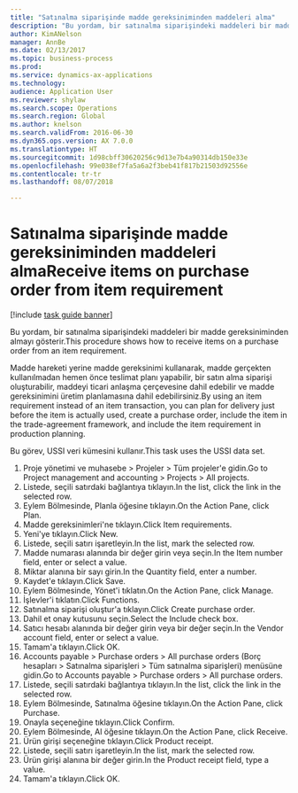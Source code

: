 ```yaml
--- 
title: "Satınalma siparişinde madde gereksiniminden maddeleri alma"
description: "Bu yordam, bir satınalma siparişindeki maddeleri bir madde gereksiniminden almayı gösterir."
author: KimANelson
manager: AnnBe
ms.date: 02/13/2017
ms.topic: business-process
ms.prod: 
ms.service: dynamics-ax-applications
ms.technology: 
audience: Application User
ms.reviewer: shylaw
ms.search.scope: Operations
ms.search.region: Global
ms.author: knelson
ms.search.validFrom: 2016-06-30
ms.dyn365.ops.version: AX 7.0.0
ms.translationtype: HT
ms.sourcegitcommit: 1d98cbff30620256c9d13e7b4a90314db150e33e
ms.openlocfilehash: 99e038ef7fa5a6a2f3beb41f817b21503d92556e
ms.contentlocale: tr-tr
ms.lasthandoff: 08/07/2018

---
```

# <a name="receive-items-on-purchase-order-from-item-requirement"></a><span data-ttu-id="f60f6-103">Satınalma siparişinde madde gereksiniminden maddeleri alma</span><span class="sxs-lookup"><span data-stu-id="f60f6-103">Receive items on purchase order from item requirement</span></span>

[!include [task guide banner](../../includes/task-guide-banner.md)]

<span data-ttu-id="f60f6-104">Bu yordam, bir satınalma siparişindeki maddeleri bir madde gereksiniminden almayı gösterir.</span><span class="sxs-lookup"><span data-stu-id="f60f6-104">This procedure shows how to receive items on a purchase order from an item requirement.</span></span>

<span data-ttu-id="f60f6-105">Madde hareketi yerine madde gereksinimi kullanarak, madde gerçekten kullanılmadan hemen önce teslimat planı yapabilir, bir satın alma siparişi oluşturabilir, maddeyi ticari anlaşma çerçevesine dahil edebilir ve madde gereksinimini üretim planlamasına dahil edebilirsiniz.</span><span class="sxs-lookup"><span data-stu-id="f60f6-105">By using an item requirement instead of an item transaction, you can plan for delivery just before the item is actually used, create a purchase order, include the item in the trade-agreement framework, and include the item requirement in production planning.</span></span> 

<span data-ttu-id="f60f6-106">Bu görev, USSI veri kümesini kullanır.</span><span class="sxs-lookup"><span data-stu-id="f60f6-106">This task uses the USSI data set.</span></span>

1. <span data-ttu-id="f60f6-107">Proje yönetimi ve muhasebe > Projeler > Tüm projeler'e gidin.</span><span class="sxs-lookup"><span data-stu-id="f60f6-107">Go to Project management and accounting > Projects > All projects.</span></span>
2. <span data-ttu-id="f60f6-108">Listede, seçili satırdaki bağlantıya tıklayın.</span><span class="sxs-lookup"><span data-stu-id="f60f6-108">In the list, click the link in the selected row.</span></span>
3. <span data-ttu-id="f60f6-109">Eylem Bölmesinde, Planla öğesine tıklayın.</span><span class="sxs-lookup"><span data-stu-id="f60f6-109">On the Action Pane, click Plan.</span></span>
4. <span data-ttu-id="f60f6-110">Madde gereksinimleri'ne tıklayın.</span><span class="sxs-lookup"><span data-stu-id="f60f6-110">Click Item requirements.</span></span>
5. <span data-ttu-id="f60f6-111">Yeni'ye tıklayın.</span><span class="sxs-lookup"><span data-stu-id="f60f6-111">Click New.</span></span>
6. <span data-ttu-id="f60f6-112">Listede, seçili satırı işaretleyin.</span><span class="sxs-lookup"><span data-stu-id="f60f6-112">In the list, mark the selected row.</span></span>
7. <span data-ttu-id="f60f6-113">Madde numarası alanında bir değer girin veya seçin.</span><span class="sxs-lookup"><span data-stu-id="f60f6-113">In the Item number field, enter or select a value.</span></span>
8. <span data-ttu-id="f60f6-114">Miktar alanına bir sayı girin.</span><span class="sxs-lookup"><span data-stu-id="f60f6-114">In the Quantity field, enter a number.</span></span>
9. <span data-ttu-id="f60f6-115">Kaydet'e tıklayın.</span><span class="sxs-lookup"><span data-stu-id="f60f6-115">Click Save.</span></span>
10. <span data-ttu-id="f60f6-116">Eylem Bölmesinde, Yönet'i tıklatın.</span><span class="sxs-lookup"><span data-stu-id="f60f6-116">On the Action Pane, click Manage.</span></span>
11. <span data-ttu-id="f60f6-117">İşlevler'i tıklatın.</span><span class="sxs-lookup"><span data-stu-id="f60f6-117">Click Functions.</span></span>
12. <span data-ttu-id="f60f6-118">Satınalma siparişi oluştur'a tıklayın.</span><span class="sxs-lookup"><span data-stu-id="f60f6-118">Click Create purchase order.</span></span>
13. <span data-ttu-id="f60f6-119">Dahil et onay kutusunu seçin.</span><span class="sxs-lookup"><span data-stu-id="f60f6-119">Select the Include check box.</span></span>
14. <span data-ttu-id="f60f6-120">Satıcı hesabı alanında bir değer girin veya bir değer seçin.</span><span class="sxs-lookup"><span data-stu-id="f60f6-120">In the Vendor account field, enter or select a value.</span></span>
15. <span data-ttu-id="f60f6-121">Tamam'a tıklayın.</span><span class="sxs-lookup"><span data-stu-id="f60f6-121">Click OK.</span></span>
16. <span data-ttu-id="f60f6-122">Accounts payable > Purchase orders > All purchase orders (Borç hesapları > Satınalma siparişleri > Tüm satınalma siparişleri) menüsüne gidin.</span><span class="sxs-lookup"><span data-stu-id="f60f6-122">Go to Accounts payable > Purchase orders > All purchase orders.</span></span>
17. <span data-ttu-id="f60f6-123">Listede, seçili satırdaki bağlantıya tıklayın.</span><span class="sxs-lookup"><span data-stu-id="f60f6-123">In the list, click the link in the selected row.</span></span>
18. <span data-ttu-id="f60f6-124">Eylem Bölmesinde, Satınalma öğesine tıklayın.</span><span class="sxs-lookup"><span data-stu-id="f60f6-124">On the Action Pane, click Purchase.</span></span>
19. <span data-ttu-id="f60f6-125">Onayla seçeneğine tıklayın.</span><span class="sxs-lookup"><span data-stu-id="f60f6-125">Click Confirm.</span></span>
20. <span data-ttu-id="f60f6-126">Eylem Bölmesinde, Al öğesine tıklayın.</span><span class="sxs-lookup"><span data-stu-id="f60f6-126">On the Action Pane, click Receive.</span></span>
21. <span data-ttu-id="f60f6-127">Ürün girişi seçeneğine tıklayın.</span><span class="sxs-lookup"><span data-stu-id="f60f6-127">Click Product receipt.</span></span>
22. <span data-ttu-id="f60f6-128">Listede, seçili satırı işaretleyin.</span><span class="sxs-lookup"><span data-stu-id="f60f6-128">In the list, mark the selected row.</span></span>
23. <span data-ttu-id="f60f6-129">Ürün girişi alanına bir değer girin.</span><span class="sxs-lookup"><span data-stu-id="f60f6-129">In the Product receipt field, type a value.</span></span>
24. <span data-ttu-id="f60f6-130">Tamam'a tıklayın.</span><span class="sxs-lookup"><span data-stu-id="f60f6-130">Click OK.</span></span>


